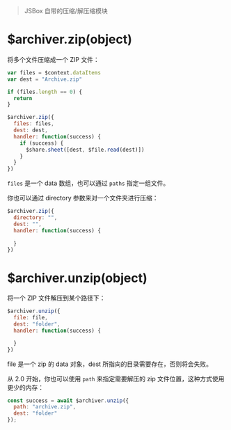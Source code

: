 > JSBox 自带的压缩/解压缩模块

# $archiver.zip(object)

将多个文件压缩成一个 ZIP 文件：

```js
var files = $context.dataItems
var dest = "Archive.zip"

if (files.length == 0) {
  return
}

$archiver.zip({
  files: files,
  dest: dest,
  handler: function(success) {
    if (success) {
      $share.sheet([dest, $file.read(dest)])
    }
  }
})
```

`files` 是一个 data 数组，也可以通过 `paths` 指定一组文件。

你也可以通过 directory 参数来对一个文件夹进行压缩：

```js
$archiver.zip({
  directory: "",
  dest: "",
  handler: function(success) {
    
  }
})
```

# $archiver.unzip(object)

将一个 ZIP 文件解压到某个路径下：

```js
$archiver.unzip({
  file: file,
  dest: "folder",
  handler: function(success) {

  }
})
```

file 是一个 zip 的 data 对象，dest 所指向的目录需要存在，否则将会失败。

从 2.0 开始，你也可以使用 `path` 来指定需要解压的 zip 文件位置，这种方式使用更少的内存：

```js
const success = await $archiver.unzip({
  path: "archive.zip",
  dest: "folder"
});
```